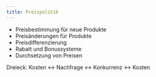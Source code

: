 ```yaml
---
title: Preispolitik
---
```

- Preisbestimmung für neue Produkte
- Preisänderungen für Produkte
- Preisdifferenzierung
- Rabatt und Bonussysteme
- Durchsetzung von Preisen

Dreieck: Kosten <-> Nachfrage <-> Konkurrenz <-> Kosten
